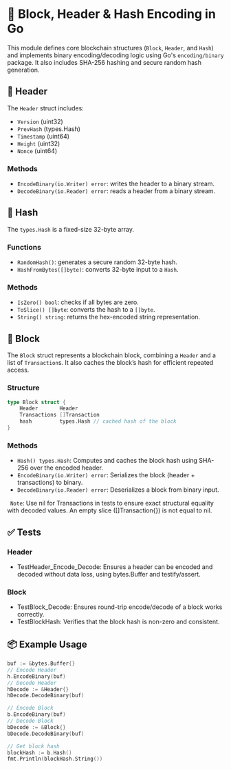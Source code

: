 # 📘 Block, Header & Hash Encoding in Go

This module defines core blockchain structures (`Block`, `Header`, and `Hash`) and implements binary encoding/decoding logic using Go's `encoding/binary` package. It also includes SHA-256 hashing and secure random hash generation.

## 🔹 Header

The `Header` struct includes:

- `Version` (uint32)
- `PrevHash` (types.Hash)
- `Timestamp` (uint64)
- `Height` (uint32)
- `Nonce` (uint64)

### Methods

- `EncodeBinary(io.Writer) error`: writes the header to a binary stream.
- `DecodeBinary(io.Reader) error`: reads a header from a binary stream.

## 🔸 Hash

The `types.Hash` is a fixed-size 32-byte array.

### Functions

- `RandomHash()`: generates a secure random 32-byte hash.
- `HashFromBytes([]byte)`: converts 32-byte input to a `Hash`.

### Methods

- `IsZero() bool`: checks if all bytes are zero.
- `ToSlice() []byte`: converts the hash to a `[]byte`.
- `String() string`: returns the hex-encoded string representation.

## 🧱 Block

The `Block` struct represents a blockchain block, combining a `Header` and a list of `Transaction`s. It also caches the block’s hash for efficient repeated access.

### Structure

```go
type Block struct {
	Header       Header
	Transactions []Transaction
	hash         types.Hash // cached hash of the block
}
```

### Methods

- `Hash() types.Hash`: Computes and caches the block hash using SHA-256 over the encoded header.
- `EncodeBinary(io.Writer) error`: Serializes the block (header + transactions) to binary.
- `DecodeBinary(io.Reader) error`: Deserializes a block from binary input.

` Note`: Use nil for Transactions in tests to ensure exact structural equality with decoded values. An empty slice ([]Transaction{}) is not equal to nil.

## ✅ Tests

### Header

-  TestHeader_Encode_Decode: Ensures a header can be encoded and decoded without data loss, using bytes.Buffer and testify/assert.

### Block

- TestBlock_Decode: Ensures round-trip encode/decode of a block works correctly.
- TestBlockHash: Verifies that the block hash is non-zero and consistent.

## 📦 Example Usage

```go 
buf := &bytes.Buffer{}
// Encode Header
h.EncodeBinary(buf)
// Decode Header
hDecode := &Header{}
hDecode.DecodeBinary(buf)

// Encode Block
b.EncodeBinary(buf)
// Decode Block
bDecode := &Block{}
bDecode.DecodeBinary(buf)

// Get block hash
blockHash := b.Hash()
fmt.Println(blockHash.String())
```

